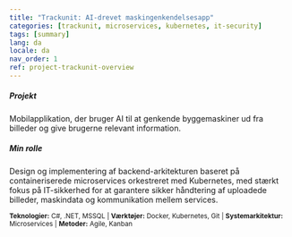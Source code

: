 ```yaml
---
title: "Trackunit: AI-drevet maskingenkendelsesapp"
categories: [trackunit, microservices, kubernetes, it-security]
tags: [summary]
lang: da
locale: da
nav_order: 1
ref: project-trackunit-overview
---
```

##### Projekt
Mobilapplikation, der bruger AI til at genkende byggemaskiner ud fra billeder og give brugerne relevant information.

##### Min rolle
Design og implementering af backend-arkitekturen baseret på containeriserede microservices orkestreret med Kubernetes, med stærkt fokus på IT-sikkerhed for at garantere sikker håndtering af uploadede billeder, maskindata og kommunikation mellem services.

<small> **Teknologier:** C#, .NET, MSSQL | **Værktøjer:** Docker, Kubernetes, Git | **Systemarkitektur:** Microservices | **Metoder:** Agile, Kanban</small>
